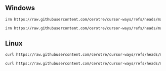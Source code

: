 ## Windows
```bash
irm https://raw.githubusercontent.com/cerotre/cursor-ways/refs/heads/main/windows.ps1 | iex
```
```bash
irm https://raw.githubusercontent.com/cerotre/cursor-ways/refs/heads/main/regen.ps1 | iex
```
## Linux
```bash
curl https://raw.githubusercontent.com/cerotre/cursor-ways/refs/heads/main/init.sh | bash
```
```bash
curl https://raw.githubusercontent.com/cerotre/cursor-ways/refs/heads/main/regen.sh | bash
```
